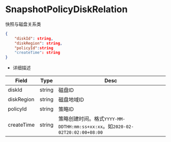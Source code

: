 # SnapshotPolicyDiskRelation

快照与磁盘关系类

```json
{
    "diskId": string,
    "diskRegion": string,
    "policyId":string
    "createTime": string
}
```


* 详细描述

| Field | Type | Desc |
|-----|-----|-----|
| diskId | string | 磁盘ID |
| diskRegion | string | 磁盘地域ID |
| policyId | string | 策略ID |
| createTime | string | 策略创建时间。格式`YYYY-MM-DDTHH:mm:ss+xx:xx`。如`2020-02-02T20:02:00+08:00` ||

